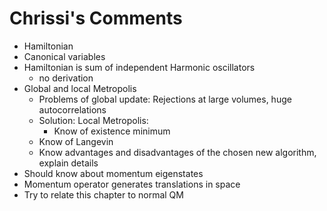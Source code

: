 # Chrissi's Comments

- Hamiltonian
- Canonical variables
- Hamiltonian is sum of independent Harmonic oscillators
	- no derivation
- Global and local Metropolis
	- Problems of global update: Rejections at large volumes, huge autocorrelations
	- Solution: Local Metropolis:
		- Know of existence minimum
	- Know of Langevin
	- Know advantages and disadvantages of the chosen new algorithm, explain details
- Should know about momentum eigenstates
- Momentum operator generates translations in space
- Try to relate this chapter to normal QM